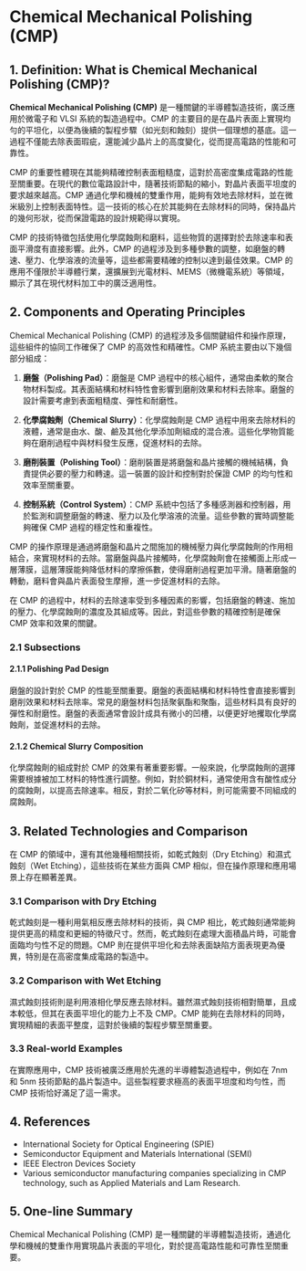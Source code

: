 # Chemical Mechanical Polishing (CMP)

## 1. Definition: What is **Chemical Mechanical Polishing (CMP)**?
**Chemical Mechanical Polishing (CMP)** 是一種關鍵的半導體製造技術，廣泛應用於微電子和 VLSI 系統的製造過程中。CMP 的主要目的是在晶片表面上實現均勻的平坦化，以便為後續的製程步驟（如光刻和蝕刻）提供一個理想的基底。這一過程不僅能去除表面瑕疵，還能減少晶片上的高度變化，從而提高電路的性能和可靠性。

CMP 的重要性體現在其能夠精確控制表面粗糙度，這對於高密度集成電路的性能至關重要。在現代的數位電路設計中，隨著技術節點的縮小，對晶片表面平坦度的要求越來越高。CMP 通過化學和機械的雙重作用，能夠有效地去除材料，並在微米級別上控制表面特性。這一技術的核心在於其能夠在去除材料的同時，保持晶片的幾何形狀，從而保證電路的設計規範得以實現。

CMP 的技術特徵包括使用化學腐蝕劑和磨料，這些物質的選擇對於去除速率和表面平滑度有直接影響。此外，CMP 的過程涉及到多種參數的調整，如磨盤的轉速、壓力、化學溶液的流量等，這些都需要精確的控制以達到最佳效果。CMP 的應用不僅限於半導體行業，還擴展到光電材料、MEMS（微機電系統）等領域，顯示了其在現代材料加工中的廣泛適用性。

## 2. Components and Operating Principles
Chemical Mechanical Polishing (CMP) 的過程涉及多個關鍵組件和操作原理，這些組件的協同工作確保了 CMP 的高效性和精確性。CMP 系統主要由以下幾個部分組成：

1. **磨盤（Polishing Pad）**：磨盤是 CMP 過程中的核心組件，通常由柔軟的聚合物材料製成。其表面結構和材料特性會影響到磨削效果和材料去除率。磨盤的設計需要考慮到表面粗糙度、彈性和耐磨性。

2. **化學腐蝕劑（Chemical Slurry）**：化學腐蝕劑是 CMP 過程中用來去除材料的液體，通常是由水、酸、鹼及其他化學添加劑組成的混合液。這些化學物質能夠在磨削過程中與材料發生反應，促進材料的去除。

3. **磨削裝置（Polishing Tool）**：磨削裝置是將磨盤和晶片接觸的機械結構，負責提供必要的壓力和轉速。這一裝置的設計和控制對於保證 CMP 的均勻性和效率至關重要。

4. **控制系統（Control System）**：CMP 系統中包括了多種感測器和控制器，用於監測和調整磨盤的轉速、壓力以及化學溶液的流量。這些參數的實時調整能夠確保 CMP 過程的穩定性和重複性。

CMP 的操作原理是通過將磨盤和晶片之間施加的機械壓力與化學腐蝕劑的作用相結合，來實現材料的去除。當磨盤與晶片接觸時，化學腐蝕劑會在接觸面上形成一層薄膜，這層薄膜能夠降低材料的摩擦係數，使得磨削過程更加平滑。隨著磨盤的轉動，磨料會與晶片表面發生摩擦，進一步促進材料的去除。

在 CMP 的過程中，材料的去除速率受到多種因素的影響，包括磨盤的轉速、施加的壓力、化學腐蝕劑的濃度及其組成等。因此，對這些參數的精確控制是確保 CMP 效率和效果的關鍵。

### 2.1 Subsections

#### 2.1.1 Polishing Pad Design
磨盤的設計對於 CMP 的性能至關重要。磨盤的表面結構和材料特性會直接影響到磨削效果和材料去除率。常見的磨盤材料包括聚氨酯和聚酯，這些材料具有良好的彈性和耐磨性。磨盤的表面通常會設計成具有微小的凹槽，以便更好地攫取化學腐蝕劑，並促進材料的去除。

#### 2.1.2 Chemical Slurry Composition
化學腐蝕劑的組成對於 CMP 的效果有著重要影響。一般來說，化學腐蝕劑的選擇需要根據被加工材料的特性進行調整。例如，對於銅材料，通常使用含有酸性成分的腐蝕劑，以提高去除速率。相反，對於二氧化矽等材料，則可能需要不同組成的腐蝕劑。

## 3. Related Technologies and Comparison
在 CMP 的領域中，還有其他幾種相關技術，如乾式蝕刻（Dry Etching）和濕式蝕刻（Wet Etching），這些技術在某些方面與 CMP 相似，但在操作原理和應用場景上存在顯著差異。

### 3.1 Comparison with Dry Etching
乾式蝕刻是一種利用氣相反應去除材料的技術，與 CMP 相比，乾式蝕刻通常能夠提供更高的精度和更細的特徵尺寸。然而，乾式蝕刻在處理大面積晶片時，可能會面臨均勻性不足的問題。CMP 則在提供平坦化和去除表面缺陷方面表現更為優異，特別是在高密度集成電路的製造中。

### 3.2 Comparison with Wet Etching
濕式蝕刻技術則是利用液相化學反應去除材料。雖然濕式蝕刻技術相對簡單，且成本較低，但其在表面平坦化的能力上不及 CMP。CMP 能夠在去除材料的同時，實現精細的表面平整度，這對於後續的製程步驟至關重要。

### 3.3 Real-world Examples
在實際應用中，CMP 技術被廣泛應用於先進的半導體製造過程中，例如在 7nm 和 5nm 技術節點的晶片製造中。這些製程要求極高的表面平坦度和均勻性，而 CMP 技術恰好滿足了這一需求。

## 4. References
- International Society for Optical Engineering (SPIE)
- Semiconductor Equipment and Materials International (SEMI)
- IEEE Electron Devices Society
- Various semiconductor manufacturing companies specializing in CMP technology, such as Applied Materials and Lam Research.

## 5. One-line Summary
Chemical Mechanical Polishing (CMP) 是一種關鍵的半導體製造技術，通過化學和機械的雙重作用實現晶片表面的平坦化，對於提高電路性能和可靠性至關重要。